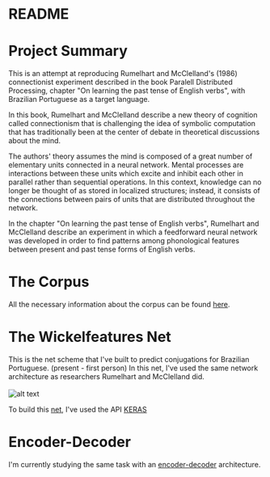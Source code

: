 # README

# Project Summary

This is an attempt at reproducing Rumelhart and McClelland's (1986) connectionist experiment described  in the book Paralell Distributed Processing, chapter "On learning the past tense of English verbs", with Brazilian Portuguese as a target language.

In this book, Rumelhart and McClelland describe a new theory of cognition called connectionism that is challenging the idea of symbolic computation that has traditionally been at the center of debate in theoretical discussions about the mind.

The authors' theory assumes the mind is composed of a great number of elementary units connected in a neural network. Mental processes are interactions between these units which excite and inhibit each other in parallel rather than sequential operations. In this context, knowledge can no longer be thought of as stored in localized structures; instead, it consists of the connections between pairs of units that are distributed throughout the network.

In the chapter "On learning the past tense of English verbs", Rumelhart and McClelland describe an experiment in which a feedforward neural network was developed in order to find patterns among phonological features between present and past tense forms of English verbs.

# The Corpus 

All the necessary information about the corpus can be found [here](https://github.com/beatrizalbiero/MsResearch/tree/master/WickelfeaturesProject/Corpus).

# The Wickelfeatures Net

This is the net scheme that I've built to predict conjugations for Brazilian Portuguese. (present - first person)
In this net, I've used the same network architecture as researchers Rumelhart and McClelland did.
<br/><br/>
![alt text](https://user-images.githubusercontent.com/31517216/32189712-ba7451a0-bd92-11e7-92fa-b332c58cc962.png)

To build this [net](https://github.com/beatrizalbiero/MsResearch/blob/master/WickelfeaturesProject/Network.ipynb), I've used the API [KERAS](https://keras.io/)

# Encoder-Decoder

I'm currently studying the same task with an [encoder-decoder](https://github.com/beatrizalbiero/MsResearch/blob/master/input_features.ipynb) architecture.
